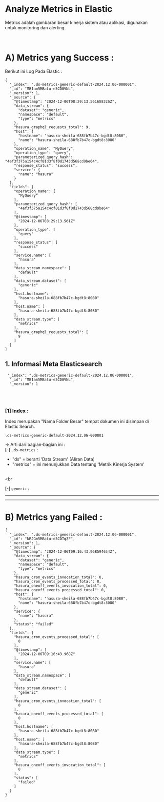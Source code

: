 # Analyze Metrics in Elastic

Metrics adalah gambaran besar kinerja sistem atau aplikasi, digunakan untuk monitoring dan alerting. 
<br/> <br/><br/>

# A) Metrics yang Success : 

Berikut ini Log Pada Elastic : 

```
{
  "_index": ".ds-metrics-generic-default-2024.12.06-000001",
  "_id": "MBIam5MBatu-e5CD0VNL",
  "_version": 1,
  "_source": {
    "@timestamp": "2024-12-06T08:29:13.561688326Z",
    "data_stream": {
      "dataset": "generic",
      "namespace": "default",
      "type": "metrics"
    },
    "hasura_graphql_requests_total": 9,
    "host": {
      "hostname": "hasura-sheila-688fb7b47c-bgdt8:8080",
      "name": "hasura-sheila-688fb7b47c-bgdt8:8080"
    },
    "operation_name": "MyQuery",
    "operation_type": "query",
    "parameterized_query_hash": "4ef3f375a154c4cf81d3f8f0d1743d568cd9be64",
    "response_status": "success",
    "service": {
      "name": "hasura"
    }
  },
  "fields": {
    "operation_name": [
      "MyQuery"
    ],
    "parameterized_query_hash": [
      "4ef3f375a154c4cf81d3f8f0d1743d568cd9be64"
    ],
    "@timestamp": [
      "2024-12-06T08:29:13.561Z"
    ],
    "operation_type": [
      "query"
    ],
    "response_status": [
      "success"
    ],
    "service.name": [
      "hasura"
    ],
    "data_stream.namespace": [
      "default"
    ],
    "data_stream.dataset": [
      "generic"
    ],
    "host.hostname": [
      "hasura-sheila-688fb7b47c-bgdt8:8080"
    ],
    "host.name": [
      "hasura-sheila-688fb7b47c-bgdt8:8080"
    ],
    "data_stream.type": [
      "metrics"
    ],
    "hasura_graphql_requests_total": [
      9
    ]
  }
}
```

## 1. Informasi Meta Elasticsearch

```
 "_index": ".ds-metrics-generic-default-2024.12.06-000001",
  "_id": "MBIam5MBatu-e5CD0VNL",
  "_version": 1
```

<br/> <br/>

### [1] Index :
Index merupakan "Nama Folder Besar" tempat dokumen ini disimpan di Elastic Search.
```
.ds-metrics-generic-default-2024.12.06-000001
```
-> Arti dari bagian-bagian ini : <br/>
[-] `.ds-metrics` : <br/>
- "ds" = berarti 'Data Stream' (Aliran Data)  <br/>
- "metrics" = ini menunjukkan Data tentang 'Metrik Kinerja System'  <br/>

<br/><br
       
[-] `generic` :






--------
--------
# B) Metrics yang Failed : 

```
{
  "_index": ".ds-metrics-generic-default-2024.12.06-000001",
  "_id": "kRJGm5MBatu-e5CDTqZF",
  "_version": 1,
  "_source": {
    "@timestamp": "2024-12-06T09:16:43.968594654Z",
    "data_stream": {
      "dataset": "generic",
      "namespace": "default",
      "type": "metrics"
    },
    "hasura_cron_events_invocation_total": 0,
    "hasura_cron_events_processed_total": 0,
    "hasura_oneoff_events_invocation_total": 0,
    "hasura_oneoff_events_processed_total": 0,
    "host": {
      "hostname": "hasura-sheila-688fb7b47c-bgdt8:8080",
      "name": "hasura-sheila-688fb7b47c-bgdt8:8080"
    },
    "service": {
      "name": "hasura"
    },
    "status": "failed"
  },
  "fields": {
    "hasura_cron_events_processed_total": [
      0
    ],
    "@timestamp": [
      "2024-12-06T09:16:43.968Z"
    ],
    "service.name": [
      "hasura"
    ],
    "data_stream.namespace": [
      "default"
    ],
    "data_stream.dataset": [
      "generic"
    ],
    "hasura_cron_events_invocation_total": [
      0
    ],
    "hasura_oneoff_events_processed_total": [
      0
    ],
    "host.hostname": [
      "hasura-sheila-688fb7b47c-bgdt8:8080"
    ],
    "host.name": [
      "hasura-sheila-688fb7b47c-bgdt8:8080"
    ],
    "data_stream.type": [
      "metrics"
    ],
    "hasura_oneoff_events_invocation_total": [
      0
    ],
    "status": [
      "failed"
    ]
  }
}
```
